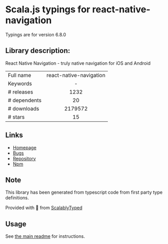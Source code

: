 
# Scala.js typings for react-native-navigation

Typings are for version 6.8.0

## Library description:
React Native Navigation - truly native navigation for iOS and Android

|                    |                 |
| ------------------ | :-------------: |
| Full name          | react-native-navigation |
| Keywords           | - |
| # releases         | 1232 |
| # dependents       | 20 |
| # downloads        | 2179572 |
| # stars            | 15 |

## Links
- [Homepage](https://github.com/wix/react-native-navigation)
- [Bugs](https://github.com/wix/react-native-navigation/issues)
- [Repository](https://github.com/wix/react-native-navigation)
- [Npm](https://www.npmjs.com/package/react-native-navigation)
    


## Note
This library has been generated from typescript code from first party type definitions.

Provided with :purple_heart: from [ScalablyTyped](https://github.com/oyvindberg/ScalablyTyped)

## Usage
See [the main readme](../../readme.md) for instructions.


